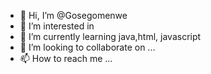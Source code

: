 - 👋 Hi, I’m @Gosegomenwe
- 👀 I’m interested in 
- 🌱 I’m currently learning java,html, javascript
- 💞️ I’m looking to collaborate on ...
- 📫 How to reach me ...

<!---
Gosegomenwe/Gosegomenwe is a ✨ special ✨ repository because its `README.md` (this file) appears on your GitHub profile.
You can click the Preview link to take a look at your changes.
--->

